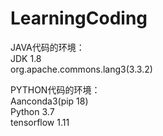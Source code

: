 # LearningCoding
JAVA代码的环境：  
     JDK 1.8  
     org.apache.commons.lang3(3.3.2)  

PYTHON代码的环境：  
     Aanconda3(pip 18)  
     Python 3.7  
     tensorflow 1.11

